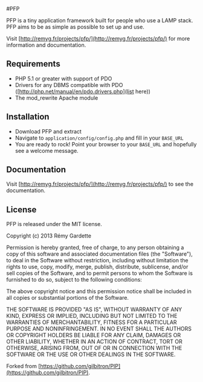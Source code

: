 #PFP

PFP is a tiny application framework built for people who use a LAMP stack. PFP aims to be as simple as possible to set up and use.

Visit [http://remyg.fr/projects/pfp/](http://remyg.fr/projects/pfp/) for more information and documentation.

## Requirements

* PHP 5.1 or greater with support of PDO
* Drivers for any DBMS compatible with PDO ([http://php.net/manual/en/pdo.drivers.php](list here))
* The mod_rewrite Apache module

## Installation

* Download PFP and extract
* Navigate to `application/config/config.php` and fill in your `BASE_URL`
* You are ready to rock! Point your browser to your `BASE_URL` and hopefully see a welcome message.

## Documentation

Visit [http://remyg.fr/projects/pfp/](http://remyg.fr/projects/pfp/) to see the documentation.

## License

PFP is released under the MIT license.

Copyright (c) 2013 Rémy Gardette

Permission is hereby granted, free of charge, to any person obtaining a copy of this software and associated documentation files (the "Software"), to deal in the Software without restriction, including without limitation the rights to use, copy, modify, merge, publish, distribute, sublicense, and/or sell copies of the Software, and to permit persons to whom the Software is furnished to do so, subject to the following conditions:

The above copyright notice and this permission notice shall be included in all copies or substantial portions of the Software.

THE SOFTWARE IS PROVIDED "AS IS", WITHOUT WARRANTY OF ANY KIND, EXPRESS OR IMPLIED, INCLUDING BUT NOT LIMITED TO THE WARRANTIES OF MERCHANTABILITY, FITNESS FOR A PARTICULAR PURPOSE AND NONINFRINGEMENT. IN NO EVENT SHALL THE AUTHORS OR COPYRIGHT HOLDERS BE LIABLE FOR ANY CLAIM, DAMAGES OR OTHER LIABILITY, WHETHER IN AN ACTION OF CONTRACT, TORT OR OTHERWISE, ARISING FROM, OUT OF OR IN CONNECTION WITH THE SOFTWARE OR THE USE OR OTHER DEALINGS IN THE SOFTWARE.


Forked from [https://github.com/gilbitron/PIP](https://github.com/gilbitron/PIP).
